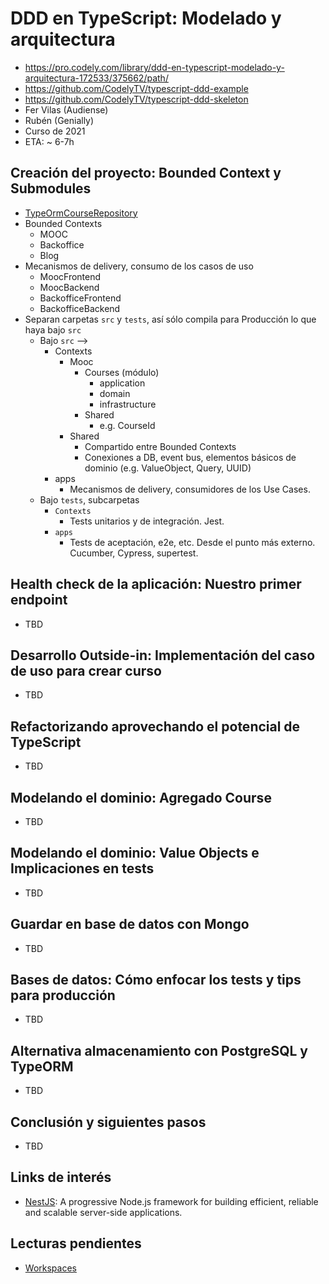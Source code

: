 # DDD en TypeScript: Modelado y arquitectura
- https://pro.codely.com/library/ddd-en-typescript-modelado-y-arquitectura-172533/375662/path/
- https://github.com/CodelyTV/typescript-ddd-example
- https://github.com/CodelyTV/typescript-ddd-skeleton
- Fer Vilas (Audiense)
- Rubén (Genially)
- Curso de 2021
- ETA: ~ 6-7h


## Creación del proyecto: Bounded Context y Submodules
- [TypeOrmCourseRepository](https://github.com/CodelyTV/typescript-ddd-example/blob/master/src/Contexts/Mooc/Courses/infrastructure/persistence/TypeOrmCourseRepository.ts)
- Bounded Contexts
    - MOOC
    - Backoffice
    - Blog
- Mecanismos de delivery, consumo de los casos de uso
    - MoocFrontend
    - MoocBackend
    - BackofficeFrontend
    - BackofficeBackend
- Separan carpetas `src` y `tests`, así sólo compila para Producción lo que haya bajo `src`
    - Bajo `src` --> 
        - Contexts 
            - Mooc
                - Courses (módulo)
                    - application
                    - domain
                    - infrastructure
                - Shared
                    - e.g. CourseId
            - Shared
                - Compartido entre Bounded Contexts
                - Conexiones a DB, event bus, elementos básicos de dominio (e.g. ValueObject, Query, UUID)
        - apps
            - Mecanismos de delivery, consumidores de los Use Cases.
    - Bajo `tests`, subcarpetas
        - `Contexts`
            - Tests unitarios y de integración. Jest.
        - `apps`
            - Tests de aceptación, e2e, etc. Desde el punto más externo. Cucumber, Cypress, supertest.


## Health check de la aplicación: Nuestro primer endpoint
- TBD

## Desarrollo Outside-in: Implementación del caso de uso para crear curso
- TBD

## Refactorizando aprovechando el potencial de TypeScript
- TBD

## Modelando el dominio: Agregado Course
- TBD

## Modelando el dominio: Value Objects e Implicaciones en tests
- TBD

## Guardar en base de datos con Mongo
- TBD

## Bases de datos: Cómo enfocar los tests y tips para producción
- TBD

## Alternativa almacenamiento con PostgreSQL y TypeORM
- TBD

## Conclusión y siguientes pasos
- TBD

## Links de interés
- [NestJS](https://nestjs.com/): A progressive Node.js framework for building efficient, reliable and scalable server-side applications.

## Lecturas pendientes
- [Workspaces](https://docs.npmjs.com/cli/v7/using-npm/workspaces)